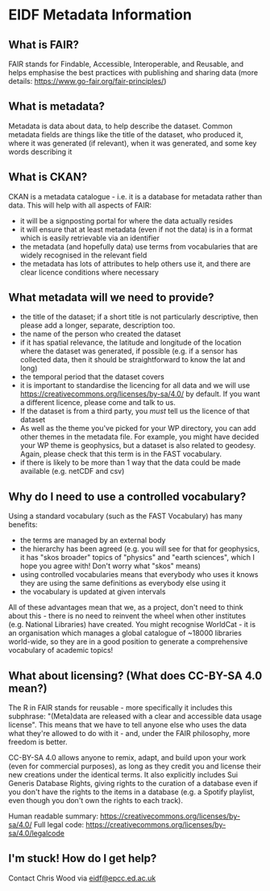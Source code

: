# EIDF Metadata Information

## What is FAIR?

FAIR stands for Findable, Accessible, Interoperable, and Reusable, and helps emphasise the best practices with publishing and sharing data (more details: https://www.go-fair.org/fair-principles/)

## What is metadata?

Metadata is data about data, to help describe the dataset. Common metadata fields are things like the title of the dataset, who produced it, where it was generated (if relevant), when it was generated, and some key words describing it

## What is CKAN?

CKAN is a metadata catalogue - i.e. it is a database for metadata rather than data. This will help with all aspects of FAIR:

 - it will be a signposting portal for where the data actually resides
 - it will ensure that at least metadata (even if not the data) is in a format which is easily retrievable via an identifier 
 - the metadata (and hopefully data) use terms from vocabularies that are widely recognised in the relevant field
 - the metadata has lots of attributes to help others use it, and there are clear licence conditions where necessary

## What metadata will we need to provide?

 - the title of the dataset; if a short title is not particularly descriptive, then please add a longer, separate, description too.
 - the name of the person who created the dataset
 - if it has spatial relevance, the latitude and longitude of the location where the dataset was generated, if possible (e.g. if a sensor has collected data, then it should be straightforward to know the lat and long)
 - the temporal period that the dataset covers
 - it is important to standardise the licencing for all data and we will use https://creativecommons.org/licenses/by-sa/4.0/ by default. If you want a different licence, please come and talk to us. 
 - If the dataset is from a third party, you _must_ tell us the licence of that dataset
 - As well as the theme you've picked for your WP directory, you can add other themes in the metadata file. For example, you might have decided your WP theme is geophysics, but a dataset is also related to geodesy. Again, please check that this term is in the FAST vocabulary.
 - if there is likely to be more than 1 way that the data could be made available (e.g. netCDF and csv)

## Why do I need to use a controlled vocabulary?

Using a standard vocabulary (such as the FAST Vocabulary)  has many benefits:
 -  the terms are managed by an external body
 -  the hierarchy has been agreed (e.g. you will see for that for geophysics, it has "skos broader" topics of "physics" and "earth sciences", which I hope you agree with! Don't worry what "skos" means)
 -  using controlled vocabularies means that everybody who uses it knows they are using the same definitions as everybody else using it
 -  the vocabulary is updated at given intervals

All of these advantages mean that we, as a project, don't need to think about this - there is no need to reinvent the wheel when other institutes (e.g. National Libraries) have created. You might recognise WorldCat - it is an organisation which manages a global catalogue of ~18000 libraries world-wide, so they are in a good position to generate a comprehensive vocabulary of academic topics!

## What about licensing? (What does CC-BY-SA 4.0 mean?)

The R in FAIR stands for reusable - more specifically it includes this subphrase: "(Meta)data are released with a clear and accessible data usage license". This means that we have to tell anyone else who uses the data what they're allowed to do with it - and, under the FAIR philosophy, more freedom is better.  

CC-BY-SA 4.0 allows anyone to remix, adapt, and build upon your work (even for commercial purposes), as long as they credit you and license their new creations under the identical terms. It also explicitly includes Sui Generis Database Rights, giving rights to the curation of a database even if you don't have the rights to the items in a database (e.g. a Spotify playlist, even though you don't own the rights to each track).

Human readable summary: https://creativecommons.org/licenses/by-sa/4.0/ 
Full legal code: https://creativecommons.org/licenses/by-sa/4.0/legalcode

## I'm stuck! How do I get help?

Contact Chris Wood via eidf@epcc.ed.ac.uk 

